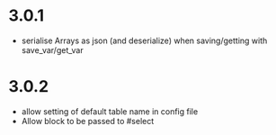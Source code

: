 # 3.0.1
* serialise Arrays as json (and deserialize) when saving/getting with save\_var/get\_var

# 3.0.2
* allow setting of default table name in config file
* Allow block to be passed to #select